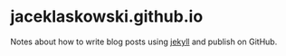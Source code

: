 jaceklaskowski.github.io
========================

Notes about how to write blog posts using [jekyll](https://github.com/jekyll/jekyll) and publish on GitHub.

